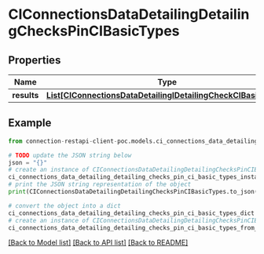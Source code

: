 # CIConnectionsDataDetailingDetailingChecksPinCIBasicTypes


## Properties

Name | Type | Description | Notes
------------ | ------------- | ------------- | -------------
**results** | [**List[CIConnectionsDataDetailingIDetailingCheckCIBasicTypes]**](CIConnectionsDataDetailingIDetailingCheckCIBasicTypes.md) |  | [optional] 

## Example

```python
from connection-restapi-client-poc.models.ci_connections_data_detailing_detailing_checks_pin_ci_basic_types import CIConnectionsDataDetailingDetailingChecksPinCIBasicTypes

# TODO update the JSON string below
json = "{}"
# create an instance of CIConnectionsDataDetailingDetailingChecksPinCIBasicTypes from a JSON string
ci_connections_data_detailing_detailing_checks_pin_ci_basic_types_instance = CIConnectionsDataDetailingDetailingChecksPinCIBasicTypes.from_json(json)
# print the JSON string representation of the object
print(CIConnectionsDataDetailingDetailingChecksPinCIBasicTypes.to_json())

# convert the object into a dict
ci_connections_data_detailing_detailing_checks_pin_ci_basic_types_dict = ci_connections_data_detailing_detailing_checks_pin_ci_basic_types_instance.to_dict()
# create an instance of CIConnectionsDataDetailingDetailingChecksPinCIBasicTypes from a dict
ci_connections_data_detailing_detailing_checks_pin_ci_basic_types_from_dict = CIConnectionsDataDetailingDetailingChecksPinCIBasicTypes.from_dict(ci_connections_data_detailing_detailing_checks_pin_ci_basic_types_dict)
```
[[Back to Model list]](../README.md#documentation-for-models) [[Back to API list]](../README.md#documentation-for-api-endpoints) [[Back to README]](../README.md)


